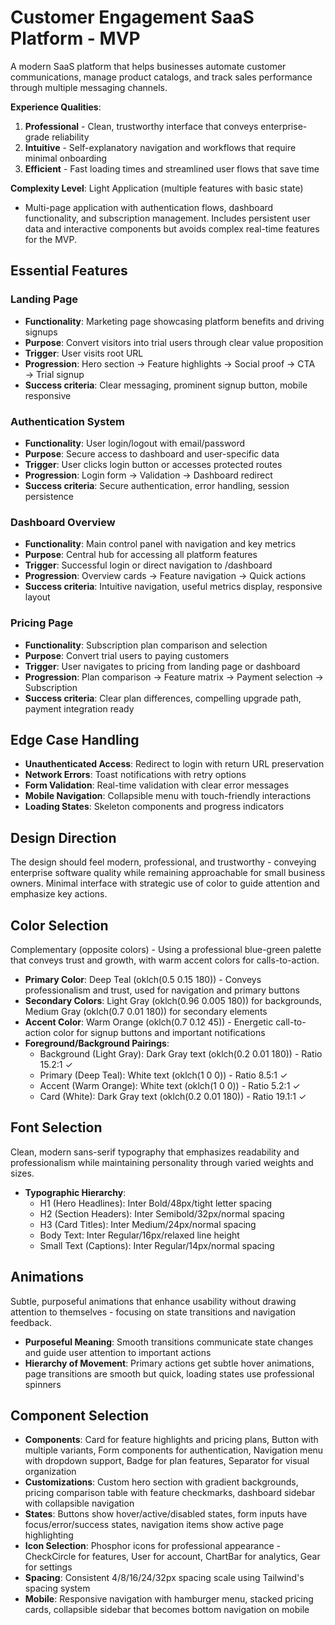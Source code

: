 # Customer Engagement SaaS Platform - MVP

A modern SaaS platform that helps businesses automate customer communications, manage product catalogs, and track sales performance through multiple messaging channels.

**Experience Qualities**:
1. **Professional** - Clean, trustworthy interface that conveys enterprise-grade reliability
2. **Intuitive** - Self-explanatory navigation and workflows that require minimal onboarding
3. **Efficient** - Fast loading times and streamlined user flows that save time

**Complexity Level**: Light Application (multiple features with basic state)
- Multi-page application with authentication flows, dashboard functionality, and subscription management. Includes persistent user data and interactive components but avoids complex real-time features for the MVP.

## Essential Features

### Landing Page
- **Functionality**: Marketing page showcasing platform benefits and driving signups
- **Purpose**: Convert visitors into trial users through clear value proposition
- **Trigger**: User visits root URL
- **Progression**: Hero section → Feature highlights → Social proof → CTA → Trial signup
- **Success criteria**: Clear messaging, prominent signup button, mobile responsive

### Authentication System
- **Functionality**: User login/logout with email/password
- **Purpose**: Secure access to dashboard and user-specific data
- **Trigger**: User clicks login button or accesses protected routes
- **Progression**: Login form → Validation → Dashboard redirect
- **Success criteria**: Secure authentication, error handling, session persistence

### Dashboard Overview
- **Functionality**: Main control panel with navigation and key metrics
- **Purpose**: Central hub for accessing all platform features
- **Trigger**: Successful login or direct navigation to /dashboard
- **Progression**: Overview cards → Feature navigation → Quick actions
- **Success criteria**: Intuitive navigation, useful metrics display, responsive layout

### Pricing Page
- **Functionality**: Subscription plan comparison and selection
- **Purpose**: Convert trial users to paying customers
- **Trigger**: User navigates to pricing from landing page or dashboard
- **Progression**: Plan comparison → Feature matrix → Payment selection → Subscription
- **Success criteria**: Clear plan differences, compelling upgrade path, payment integration ready

## Edge Case Handling
- **Unauthenticated Access**: Redirect to login with return URL preservation
- **Network Errors**: Toast notifications with retry options
- **Form Validation**: Real-time validation with clear error messages
- **Mobile Navigation**: Collapsible menu with touch-friendly interactions
- **Loading States**: Skeleton components and progress indicators

## Design Direction
The design should feel modern, professional, and trustworthy - conveying enterprise software quality while remaining approachable for small business owners. Minimal interface with strategic use of color to guide attention and emphasize key actions.

## Color Selection
Complementary (opposite colors) - Using a professional blue-green palette that conveys trust and growth, with warm accent colors for calls-to-action.

- **Primary Color**: Deep Teal (oklch(0.5 0.15 180)) - Conveys professionalism and trust, used for navigation and primary buttons
- **Secondary Colors**: Light Gray (oklch(0.96 0.005 180)) for backgrounds, Medium Gray (oklch(0.7 0.01 180)) for secondary elements
- **Accent Color**: Warm Orange (oklch(0.7 0.12 45)) - Energetic call-to-action color for signup buttons and important notifications
- **Foreground/Background Pairings**: 
  - Background (Light Gray): Dark Gray text (oklch(0.2 0.01 180)) - Ratio 15.2:1 ✓
  - Primary (Deep Teal): White text (oklch(1 0 0)) - Ratio 8.5:1 ✓
  - Accent (Warm Orange): White text (oklch(1 0 0)) - Ratio 5.2:1 ✓
  - Card (White): Dark Gray text (oklch(0.2 0.01 180)) - Ratio 19.1:1 ✓

## Font Selection
Clean, modern sans-serif typography that emphasizes readability and professionalism while maintaining personality through varied weights and sizes.

- **Typographic Hierarchy**:
  - H1 (Hero Headlines): Inter Bold/48px/tight letter spacing
  - H2 (Section Headers): Inter Semibold/32px/normal spacing
  - H3 (Card Titles): Inter Medium/24px/normal spacing
  - Body Text: Inter Regular/16px/relaxed line height
  - Small Text (Captions): Inter Regular/14px/normal spacing

## Animations
Subtle, purposeful animations that enhance usability without drawing attention to themselves - focusing on state transitions and navigation feedback.

- **Purposeful Meaning**: Smooth transitions communicate state changes and guide user attention to important actions
- **Hierarchy of Movement**: Primary actions get subtle hover animations, page transitions are smooth but quick, loading states use professional spinners

## Component Selection
- **Components**: Card for feature highlights and pricing plans, Button with multiple variants, Form components for authentication, Navigation menu with dropdown support, Badge for plan features, Separator for visual organization
- **Customizations**: Custom hero section with gradient backgrounds, pricing comparison table with feature checkmarks, dashboard sidebar with collapsible navigation
- **States**: Buttons show hover/active/disabled states, form inputs have focus/error/success states, navigation items show active page highlighting
- **Icon Selection**: Phosphor icons for professional appearance - CheckCircle for features, User for account, ChartBar for analytics, Gear for settings
- **Spacing**: Consistent 4/8/16/24/32px spacing scale using Tailwind's spacing system
- **Mobile**: Responsive navigation with hamburger menu, stacked pricing cards, collapsible sidebar that becomes bottom navigation on mobile